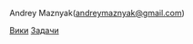 Andrey Maznyak(andreymaznyak@gmail.com)

[Вики](https://github.com/andreymaznyak/am-C-C-practical-course/wiki)
[Задачи](https://github.com/andreymaznyak/am-C-C-practical-course/tree/master/2016_%D0%BE%D1%81%D0%B5%D0%BD%D1%8C/%D0%97%D0%B0%D0%B4%D0%B0%D1%87%D0%B8)